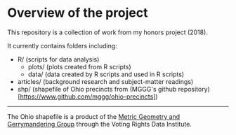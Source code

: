 # Overview of the project

This repository is a collection of work from my honors project (2018).

It currently contains folders including:

- R/ (scripts for data analysis)
  - plots/ (plots created from R scripts)
  - data/ (data created by R scripts and used in R scripts)
- articles/ (background research and subject-matter readings)
- shp/ (shapefile of Ohio precincts from (MGGG's github repository)[https://www.github.com/mggg/ohio-precincts])

---

The Ohio shapefile is a product of the [Metric Geometry and Gerrymandering Group](http://gerrydata.org/) through the Voting Rights Data Institute. 
